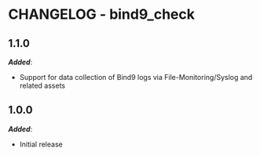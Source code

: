 # CHANGELOG - bind9_check

## 1.1.0

***Added***:
 * Support for data collection of Bind9 logs via File-Monitoring/Syslog and related assets

## 1.0.0

***Added***:

* Initial release